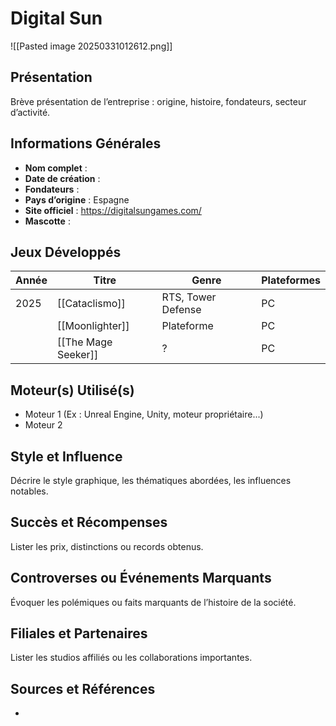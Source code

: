# Digital Sun

![[Pasted image 20250331012612.png]]
## Présentation
Brève présentation de l’entreprise : origine, histoire, fondateurs, secteur d’activité.

## Informations Générales
- **Nom complet** :  
- **Date de création** :  
- **Fondateurs** :  
- **Pays d’origine** :  Espagne
- **Site officiel** : https://digitalsungames.com/
- **Mascotte** : 

## Jeux Développés
| Année | Titre               | Genre              | Plateformes |
| ----- | ------------------- | ------------------ | ----------- |
| 2025  | [[Cataclismo]]      | RTS, Tower Defense | PC          |
|       | [[Moonlighter]]     | Plateforme         | PC          |
|       | [[The Mage Seeker]] | ?                  | PC          |

## Moteur(s) Utilisé(s)
- Moteur 1 (Ex : Unreal Engine, Unity, moteur propriétaire...)
- Moteur 2

## Style et Influence
Décrire le style graphique, les thématiques abordées, les influences notables.

## Succès et Récompenses
Lister les prix, distinctions ou records obtenus.

## Controverses ou Événements Marquants
Évoquer les polémiques ou faits marquants de l’histoire de la société.

## Filiales et Partenaires
Lister les studios affiliés ou les collaborations importantes.

## Sources et Références
- 
